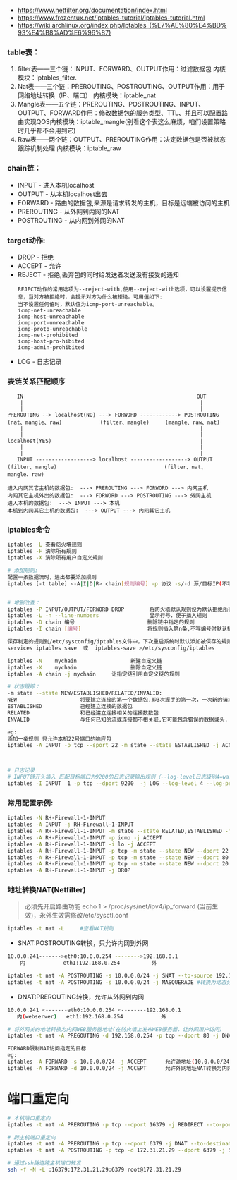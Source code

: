 * https://www.netfilter.org/documentation/index.html
* https://www.frozentux.net/iptables-tutorial/iptables-tutorial.html
* https://wiki.archlinux.org/index.php/Iptables_(%E7%AE%80%E4%BD%93%E4%B8%AD%E6%96%87)

### table表：
1. filter表——三个链：INPUT、FORWARD、OUTPUT作用：过滤数据包 内核模块：iptables_filter.
2. Nat表——三个链：PREROUTING、POSTROUTING、OUTPUT作用：用于网络地址转换（IP、端口） 内核模块：iptable_nat
3. Mangle表——五个链：PREROUTING、POSTROUTING、INPUT、OUTPUT、FORWARD作用：修改数据包的服务类型、TTL、并且可以配置路由实现QOS内核模块：iptable_mangle(别看这个表这么麻烦，咱们设置策略时几乎都不会用到它)
4. Raw表——两个链：OUTPUT、PREROUTING作用：决定数据包是否被状态跟踪机制处理 内核模块：iptable_raw

### chain链：
- INPUT - 进入本机localhost
- OUTPUT - 从本机localhost出去
- FORWARD - 路由的数据包,来源是请求转发的主机，目标是远端被访问的主机
- PREROUTING - 从外网到内网的NAT
- POSTROUTING - 从内网到外网的NAT

### target动作:
- DROP - 拒绝
- ACCEPT - 允许
- REJECT - 拒绝,丢弃包的同时给发送者发送没有接受的通知
  ```
  REJECT动作的常用选项为--reject-with,使用--reject-with选项，可以设置提示信息，当对方被拒绝时，会提示对方为什么被拒绝。可用值如下:
  当不设置任何值时，默认值为icmp-port-unreachable。
  icmp-net-unreachable
  icmp-host-unreachable
  icmp-port-unreachable
  icmp-proto-unreachable
  icmp-net-prohibited
  icmp-host-pro-hibited
  icmp-admin-prohibited
  ```
- LOG - 日志记录

### 表链关系匹配顺序
```
   IN                                                       OUT
    |                                                        |
    |                                                        |
PREROUTING --> localhost(NO) ---> FORWORD ------------> POSTROUTING
(nat、mangle、raw)            (filter、mangle)     (mangle、raw、nat)
    |                                                        |
    |                                                        |
localhost(YES)                                               |
    |                                                        |
    |                                                        |
   INPUT ------------------> localhost ------------------> OUTPUT
(filter、mangle)                                  (filter、nat、mangle、raw)
```
```
进入内网其它主机的数据包:  ---> PREROUTING ---> FORWORD ---> 内网主机
内网其它主机外出的数据包:  ---> FORWORD ---> POSTROUTING ---> 外网主机
进入本机的数据包:  ---> INPUT ---> 本机
本机到内网其它主机的数据包:  ---> OUTPUT ---> 内网其它主机
```

### iptables命令
```bash
iptables -L 查看防火墙规则
iptables -F 清除所有规则
iptables -X 清除所有用户自定义规则

# 添加规则:
配置一条数据流时，进出都要添加规则
iptables [-t table] <-A|I|D|R> chain[规则编号] -p 协议 -s/-d 源/目标IP(不写则为any)--sport/--dport 源/目标端口 -j target


# 增删改查：
iptables -P INPUT/OUTPUT/FORWORD DROP        将防火墙默认规则设为默认拒绝所有
iptables -L -n --line-numbers                显示行号，便于插入规则
iptables -D chain 编号                       删除链中指定的规则
iptables -I chain [编号]                     将规则插入第n条,不写编号时默认插入第一条

保存制定的规则到/etc/sysconfig/iptables文件中，下次重启系统时默认添加被保存的规则：
services iptables save  或  iptables-save >/etc/sysconfig/iptables

iptables -N    mychain                 新建自定义链
iptables -X    mychain                 删除自定义链
iptables -A chain -j mychain     让指定链引用自定义链的规则

# 状态跟踪：
-m state --state NEW/ESTABLISHED/RELATED/INVALID:
NEW                    将要建立连接的第一个数据包,即3次握手的第一次，一次新的请求
ESTABLISHED            己经建立连接的数据包
RELATED                和己经建立连接相关的连接数数包
INVALID                与任何已知的流或连接都不相关联,它可能包含错误的数据或头.

eg:
添加一条规则 只允许本机22号端口的响应包
iptables -A INPUT -p tcp --sport 22 -m state --state ESTABLISHED -j ACCEPT



# 日志记录
# INPUT链开头插入 匹配目标端口为9200的日志记录输出规则（--log-level日志级别4=waring,--log-prefix日志唯一标识字符串）
iptables -I INPUT  1 -p tcp --dport 9200  -j LOG --log-level 4 --log-prefix 'INPUT-2:'
```

### 常用配置示例:
```bash
iptables -N RH-Firewall-1-INPUT
iptables -A INPUT -j RH-Firewall-1-INPUT
iptables -A RH-Firewall-1-INPUT -m state --state RELATED,ESTABLISHED -j ACCEPT
iptables -A RH-Firewall-1-INPUT -p icmp -j ACCEPT
iptables -A RH-Firewall-1-INPUT -i lo -j ACCEPT
iptables -A RH-Firewall-1-INPUT -p tcp -m state --state NEW --dport 22 -j ACCEPT
iptables -A RH-Firewall-1-INPUT -p tcp -m state --state NEW --dport 80 -j ACCEPT
iptables -A RH-Firewall-1-INPUT -p tcp -m state --state NEW --dport 20:21 -j ACCEPT
iptables -A RH-Firewall-1-INPUT -j DROP
```


### 地址转换NAT(Netfilter)
>必须先开启路由功能 echo 1 > /proc/sys/net/ipv4/ip_forward (当前生效)，永外生效需修改/etc/sysctl.conf
```bash
iptables -t nat -L     #查看NAT规则
```

* SNAT:POSTROUTING转换，只允许内网到外网
```bash
10.0.0.241------->eth0:10.0.0.254 -------->192.168.0.1
    内            eth1:192.168.0.254          外

iptables -t nat -A POSTROUTING -s 10.0.0.0/24 -j SNAT --to-source 192.168.0.254  #外网接口_ip:跳转到源地址转换，转换为外网接口地址(静态IP)
iptables -t nat -A POSTROUTING -s 10.0.0.0/24 -j MASQUERADE #转换为动态分配的IP地址
```

* DNAT:PREROUTING转换，允许从外网到内网
```bash
10.0.0.241 <-------eth0:10.0.0.254 <--------192.168.0.1
   内(webserver)   eth1:192.168.0.254            外

# 将外网关的地址转换为内网WEB服务器地址(在防火墙上发布WEB服务器，让外网用户访问)
iptables -t nat -A PREGOUTING -d 192.168.0.254 -p tcp --dport 80 -j DNAT --to-destination 10.0.0.241
```

```bash
FORWARD限制NAT访问指定的目标
eg:
iptables -A FORWARD -s 10.0.0.0/24 -j ACCEPT      允许源地址(10.0.0.0/24)NAT出外网
iptables -A FORWARD -d 10.0.0.0/24 -j ACCEPT      允许外网地址NAT转换为内网地址(10.0.0.0/24)
```


# 端口重定向
```sh
# 本机端口重定向
iptables -t nat -A PREROUTING -p tcp --dport 16379 -j REDIRECT --to-port 6379

# 跨主机端口重定向
iptables -t nat -A PREROUTING -p tcp --dport 6379 -j DNAT --to-destination 172.31.21.29:6379
iptables -t nat -A POSTROUTING -p tcp -d 172.31.21.29 --dport 6379 -j SNAT --to-source 172.31.36.121

# 通过ssh隧道跨主机端口转发
ssh -f -N -L :16379:172.31.21.29:6379 root@172.31.21.29
```